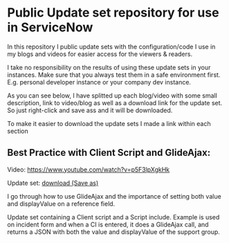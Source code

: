# Public Update set repository for use in ServiceNow
In this repository I public update sets with the configuration/code I use in my blogs and videos for easier access for the viewers & readers.

I take no responsibility on the results of using these update sets in your instances. Make sure that you always test them in a safe environment first. E.g. personal developer instance or your company dev instance.

As you can see below, I have splitted up each blog/video with some small description, link to video/blog as well as a download link for the update set. So just right-click and save ass and it will be downloaded.

To make it easier to download the update sets I made a link within each section

## Best Practice with Client Script and GlideAjax:
Video: https://www.youtube.com/watch?v=p5F3lpXgkHk

Update set: [download (Save as)](https://raw.githubusercontent.com/goranlundqvist/Update-sets/master/GlideAjax%20example/GlideAjax%20example.xml)

I go through how to use GlideAjax and the importance of setting both value and displayValue on a reference field.

Update set containing a Client script and a Script include. Example is used on incident form and when a CI is entered, it does a GlideAjax call, and returns a JSON with both the value and displayValue of the support group.
